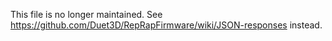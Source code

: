This file is no longer maintained.  See https://github.com/Duet3D/RepRapFirmware/wiki/JSON-responses instead.